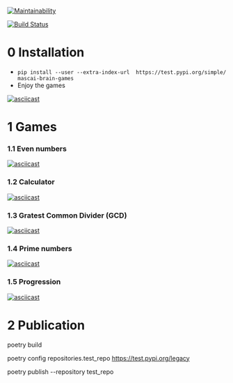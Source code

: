 [![Maintainability](https://api.codeclimate.com/v1/badges/d3abcd93207c6b85a274/maintainability)](https://codeclimate.com/github/mascai/python-project-lvl1-hexlet/maintainability)

[![Build Status](https://travis-ci.org/mascai/python-project-lvl1-hexlet.svg?branch=master)](https://travis-ci.org/mascai/python-project-lvl1-hexlet)

# 0 Installation
- ``` pip install --user --extra-index-url  https://test.pypi.org/simple/ mascai-brain-games ```
- Enjoy the games

[![asciicast](https://asciinema.org/a/yFKN0SjkgUmR7htHeiRWDMCvJ.svg)](https://asciinema.org/a/yFKN0SjkgUmR7htHeiRWDMCvJ)

# 1 Games

### 1.1 Even numbers
[![asciicast](https://asciinema.org/a/lQSODtjVzlSOWvyv5HQfDT2vb.svg)](https://asciinema.org/a/lQSODtjVzlSOWvyv5HQfDT2vb)

### 1.2 Calculator
[![asciicast](https://asciinema.org/a/EWKAyFWVsPWclONYPNAxh16bi.svg)](https://asciinema.org/a/EWKAyFWVsPWclONYPNAxh16bi)

### 1.3 Gratest Common Divider (GCD)
[![asciicast](https://asciinema.org/a/lB5O0XErNQq93ELtdRGpvIgTK.svg)](https://asciinema.org/a/lB5O0XErNQq93ELtdRGpvIgTK)

### 1.4 Prime numbers
[![asciicast](https://asciinema.org/a/OkLJ2TM4a8Wv2xqRwUoaNXvJE.svg)](https://asciinema.org/a/OkLJ2TM4a8Wv2xqRwUoaNXvJE)

### 1.5 Progression
[![asciicast](https://asciinema.org/a/UEAzmP08RnSqO7kOMXN0BkYt9.svg)](https://asciinema.org/a/UEAzmP08RnSqO7kOMXN0BkYt9)

# 2 Publication
poetry build

poetry config repositories.test_repo https://test.pypi.org/legacy

poetry publish --repository test_repo


